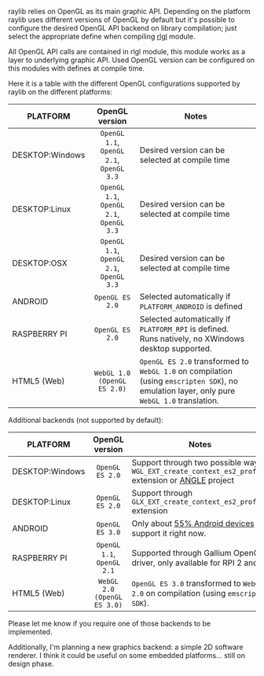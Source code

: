 raylib relies on OpenGL as its main graphic API. Depending on the platform raylib uses different versions of OpenGL by default but it's possible to configure the desired OpenGL API backend on library compilation; just select the appropriate define when compiling [rlgl](https://github.com/raysan5/raylib/blob/develop/src/rlgl.c) module.

All OpenGL API calls are contained in rlgl module, this module works as a layer to underlying graphic API. Used OpenGL version can be configured on this modules with defines at compile time.

Here it is a table with the different OpenGL configurations supported by raylib on the different platforms:

PLATFORM | OpenGL version | Notes
--- | :---: | ---
DESKTOP:Windows | `OpenGL 1.1`,<br> `OpenGL 2.1`,<br> `OpenGL 3.3` | Desired version can be selected at compile time
DESKTOP:Linux | `OpenGL 1.1`,<br> `OpenGL 2.1`,<br> `OpenGL 3.3` | Desired version can be selected at compile time
DESKTOP:OSX | `OpenGL 1.1`,<br> `OpenGL 2.1`,<br> `OpenGL 3.3` | Desired version can be selected at compile time
ANDROID| `OpenGL ES 2.0` | Selected automatically if `PLATFORM_ANDROID` is defined
RASPBERRY PI | `OpenGL ES 2.0` | Selected automatically if `PLATFORM_RPI` is defined.<br> Runs natively, no XWindows desktop supported.
HTML5 (Web) | `WebGL 1.0 (OpenGL ES 2.0)` | `OpenGL ES 2.0` transformed to `WebGL 1.0` on compilation (using `emscripten SDK`), no emulation layer, only pure `WebGL 1.0` translation.

Additional backends (not supported by default): 

PLATFORM | OpenGL version | Notes
--- | :---: | ---
DESKTOP:Windows | `OpenGL ES 2.0` | Support through two possible ways: `WGL_EXT_create_context_es2_profile` <br> extension or [ANGLE]() project
DESKTOP:Linux | `OpenGL ES 2.0` | Support through `GLX_EXT_create_context_es2_profile` extension
ANDROID | `OpenGL ES 3.0` | Only about [55% Android devices](https://developer.android.com/about/dashboards/index.html) support it right now.
RASPBERRY PI | `OpenGL 1.1`,<br> `OpenGL 2.1` | Supported through Gallium OpenGL driver, only available for RPI 2 and 3
HTML5 (Web) | `WebGL 2.0` <br>`(OpenGL ES 3.0)` | `OpenGL ES 3.0` transformed to `WebGL 2.0` on compilation (using `emscripten SDK`).

Please let me know if you require one of those backends to be implemented.

Additionally, I'm planning a new graphics backend: a simple 2D software renderer. I think it could be useful on some embedded platforms... still on design phase.

